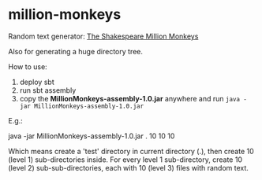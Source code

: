 million-monkeys
===============
Random text generator: [The Shakespeare Million Monkeys](http://en.wikipedia.org/wiki/Infinite_monkey_theorem)

Also for generating a huge directory tree.

How to use:

1. deploy sbt
2. run sbt assembly
3. copy the **MillionMonkeys-assembly-1.0.jar** anywhere and run `java -jar MillionMonkeys-assembly-1.0.jar`

E.g.:

java -jar MillionMonkeys-assembly-1.0.jar . 10 10 10

Which means create a 'test' directory in current directory (.),
then create 10 (level 1) sub-directories inside. For every level 1 sub-directory,
create 10 (level 2) sub-sub-directories, each with 10 (level 3) files with random text.
